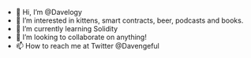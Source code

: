 - 👋 Hi, I’m @Davelogy
- 👀 I’m interested in kittens, smart contracts, beer, podcasts and books.
- 🌱 I’m currently learning Solidity
- 💞️ I’m looking to collaborate on anything!
- 📫 How to reach me at Twitter @Davengeful

<!---
Davelogy/Davelogy is a ✨ special ✨ repository because its `README.md` (this file) appears on your GitHub profile.
You can click the Preview link to take a look at your changes.
--->
